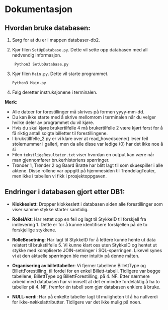# Dokumentasjon

## Hvordan bruke databasen:

1. Sørg for at du er i mappen databaser-db2.
2. Kjør filen `SetUpDatabase.py`. Dette vil sette opp databasen med all nødvendig informasjon.

   ```
    Python3 SetUpDatabase.py
   ```

3. Kjør filen `Main.py`. Dette vil starte programmet.

   ```
   Python3 Main.py
   ```

4. Følg deretter instruksjonene i terminalen.


**Merk:**

- Alle datoer for forestillinger må skrives på formen yyyy-mm-dd.
- Du kan ikke starte med å skrive mellomrom i terminalen når du velger hvilke deler av programmet du vil kjøre.
- Hvis du skal kjøre brukertilfelle 4 må brukertilfelle 2 være kjørt først for å få riktig antall solgte billetter til forestillingene.
- I brukstillfelle_2.py er vi klare over at read_hovedscene() leser feil stolernummer i galleri, men da alle disse var ledige (0) har det ikke noe å si
- Filen `tekstligeResultater.txt` viser hvordan en output kan være når man gjennomfører brukerhistoriens spørringer.
- Trønder 1, Trønder 2 og Baard Bratte har blitt lagt til som skuespiller i alle aktene. Disse rollene var oppgitt på hjemmesiden til TrøndelagTeater, men ikke i tabellen vi fikk i prosjektoppgaven.

## Endringer i databasen gjort etter DB1:

- **Klokkeslett**: Dropper klokkeslett i databasen siden alle forestillinger som viser samme stykke starter samtidig.

- **RolleIAkt**: Har rettet opp en feil og lagt til StykkeID til forskjell fra innlevering 1. Dette er for å kunne identifisere forskjellen på de to forskjellige stykkene.

- **RolleBesetning**: Har lagt til StykkeID for å lettere kunne hente ut data relatert til brukstilfelle 5. Vi kunne klart oss uten StykkeID og hentet ut stykke med kompliserte JOIN-setninger i SQL-spørringen. Likevel synes vi at den aktuelle spørringen ble mer intuitiv på denne måten.

- **Organisering av billettabeller**: Vi fjerner tabellene BillettType og BillettForestilling, til fordel for en enkel Billett-tabell. Tidligere var begge tabellene, BillettType og BillettForestilling, på 4. NF. Etter nærmere arbeid med databasen har vi innsett at det er mindre fordelaktig å ha to tabeller på 4. NF, fremfor én tabell som gjør databasen enklere å bruke.

- **NULL-verdi**: Har på enkelte tabeller lagt til muligheten til å ha nullverdi for ikke-nøkkelattributter. Tidligere var det ikke mulig på noen.

